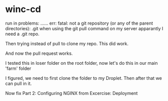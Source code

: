 # winc-cd
 
run in problems:
…… err: fatal: not a git repository (or any of the parent directories): .git
when using the git pull command on my server
apparantly I need a .git repo.

Then trying instead of pull to clone my repo. This did work.

And now the pull request works. 

I tested this in loser folder on the root folder, now let's do this in our main 'farm' folder

I figured, we need to first clone the folder to my Droplet. Then after that we can pull in it.

Now fix 
Part 2: Configuring NGINX
from Excercise: Deployment
